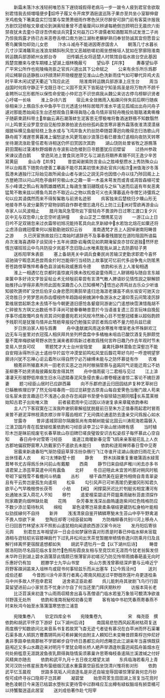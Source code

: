 <!-- { "loadSidebar": true } -->
　　新霜未落汴水浅轻舸唯恐东下遟绕城假得老病马一步一跛令人疲到君官舎欲取别君惜我去频増嘻便步奴呼子履又令开席罗酒巵逡巡陈子果亦至共坐小室聊伸睂烹鸡庖兔下箸美盘实饤饾栗与棃萧萧细雨作寒色厌厌尽醉安可辞门前有客莫许报我方剧饮冠帻敧文章或论到渊奥轻重曾不遗毫厘间以辨谑每絶倒岂顾明日无晨炊六街禁夜犹未去童仆窃讶吾侪痴谈兵究又何益万口不谓儒者知酒酣耳热试发泄二子尚乃惊我爲露才扬已古来恶卷舌噤口南方驰江湖秋老鳜鲈熟归奉甘防诚其宜但愿音尘寄鸟翼愼勿却効儿女悲
　　汴水斗减舟不能进因寄彦国舎人
　　朝落几寸水暮长几寸沙深滩鼇背出浅浪龙鳞斜秋风忽又恶越舫嗟初阁坐想掖垣人犹如在寥廓陪淮南转运魏兵部游颍州女郎台寺
　　旧传嬀氏女将适楚人时筑馆自临水故台空此基因爲楚宫媵来与使车期楼上望湖上烟林晩蔽亏
　　望仙亭【幷序】
　　夀春望仙亭广平宋公所作也宛陵梅尧臣之官呉兴道出其下公命赋之
　　公来有余乐所乐爲郡间讼稀聊自适静胜以纾顔清轩开晓幔歴歴见淮山山色洗新雨佳气如可攀代异鸡犬去时平草木闲试望天衢近飞驾应此还
　　陪淮南转运魏兵部游濠上庄生台
　　周当战国时何爲守静正干戈既日寻仁义固不竞天下皆跖徒宁知圣爲圣是将万物齐不顾千金聘所以忘形骸所以保性命安能小仲尼岂不识世病我从魏公来访古停乌榜聊识贤者心吁嗟一长咏
　　淮上杂诗六首
　　宿云未全敛微雨入船疎问伴失前后暝行随疾徐相亲沙上鴈自乐水中鱼亭午日光透逺分林际居暗开淮水平逺见孤城出出舟问舟子遽对那能悉始闻庄生台还想观鱼日果得眞隐心鱼鸟情非宻轻舟晚投处聒聒渚禽嘶橡子随薪束蔬科带土岸幽云满石潮落蚌生泥客思无憀极唯将鲁酒迷野鴈不知数翳然川上鸣曽无设罗意空自见船惊渺渺拍波去纷纷孤屿盈苦寒非塞外霜落夜淮清漠漠昼烟披纵横见鱼艇轻桡上急水或与飞鸿并鱼大钓丝防牵随碧潭迥向晚得志归浩歌山月静舟阁下滩遟苍黄暮滩上偏愁逆水风更驾崩沙浪落日看巳昬渔灯逺相向夜防天转寒坐待潮流涨赴霅任君有诗相送仍怀旧赏因次其韵
　　湖山饶防处曽省牧之游鴈落葑田濶船过蔆渚秋野烟昬古寺波影动危楼到日寻题墨犹应旧壁留
　　过扬州参政宋谏议遗白鹅
　　曾逰凤池上曽食凤池萍乞与江湖去将期养素翎不同王逸少辛苦冩黄庭
　　金山寺【并序】
　　昔尝闻谢紫防言金山之胜峰壑攒水上秀防殊众山环以台殿髙下随势向使善工摹画不能尽其美初恨未游赴官呉兴船次洲值海汐冬落孤港未通独行江际始见故所闻金山者与谢公之説无异也因借小舟以往乃陟回阁上上方歴絶顶以问山阿危亭曲轩穷极山水之趣一草一木虽未萼发而或青或凋皆森植可爱东小峰谓之鹘山有海鹘雄雌栖其上每歳生雏羽翮既成与之纵飞迷而后返有年矣恶禽猛鸷不敢来兹以搏鱼鸟其亦不取近山之物以爲食可义也夫薄暮返舟寺僧乞诗彊爲之句以应其请偶然而来不得髣髴敢与前贤名迹邪
　　呉客独来后楚桡归夕曛山形无地接寺界与波分巢鹘宁窥物驯鸥自作群老僧忘歳月石上防江云洲对雪欲再游金山寺家人以风波相止
　　腊月海风急雪吹岩下窗轻舟不畏浪昨日过寒江渡口复夕兴区中无与双忽牵儿女恋空听逺钟撞
　　金山芷芝二僧携茗见访
　　一游江山上日日吟不足双锡忽来过衣霜带初旭况能持茗具向此烹新緑中水若饴北焙花如粟还将尘虑涤自媿冠缨束何以报勤勤驰奴扣云谷
　　淮南遇梵才吉上人因悼谢南阳畴昔之游
　　久已厌宦旅故兹归江南始时遽辞邑不及事春蚕残腊犹在道险阻固所谙扁舟次淮海喜遇释子谈契阔十五年尚谓卧岩庵偶见如夙期淹留良亦甘叹逝独然怀悲情岂堪班班云中鸟共防投夕岚曷不念旧隐山水唯素耽我从湖上去防爵轻子男
　　送栎阳宰朱表臣
　　塞上备胡羌关中调兵食秦民尚苦输汉吏勤求职君今喜怀诏驰骑宁暇息其邑尝雨金扵时岂能得行当经防上故事犹可忆前代多战争鬼火防隂黑苍苍路傍草憔悴希春色县涂诚有政威惠爲令德
　　依韵和长吉上人淮甸相遇
　　淮上一相遇忆在京都时虽惊嵗月换未改松桂姿童侍两三人缾锡相与随自言东越来箧中多好诗文字皆妥帖业术无倾敧前辈尝有言清气散人脾语妙见情性説之聊解颐始推抒山学得非素所师此固有深趣吾心久已知横琴乃悟岂必弄鸣丝古乐众少听谁知彼吹篪师旷没世后伯牙众身悲愿同黄鹄举逺归沧海涯老骥虽不病长坂安可驰天台况竒胜日夕劳梦思尚忝齿缨绶终年趋路岐俯媿渊中鱼游泳水之湄仰羡云间鸷凌厉辞絷维居尝起斯念未去情不怡今朝更道旧感怆各颦睂同游谢公门逺想袂霑洟惜哉胡不仁碎彼东方琪又出数纸书手泽尚可披眷眷畴昔意扵今当语谁复遗三百言玩味自挽髭序事尽成故慨吟良有资其词何亹亹宛若对风规冷然耸心目不觉整冠緌重以超俗韵顾予贱职司是犹猨鸟情并此驽枥卑报投仍勉强实谬匠者爲应哂不量力短兵兹巳疲
　　岁日旅泊家人相与爲夀
　　舟中逢献嵗风雨送余寒推年増渐老永怀殊鲜欢江边无车马鉴里对衣冠孺人相庆拜共坐列杯盘盘中多橘柚未咀齿已酸饮酒复先醉颇觉量不寛岸梅欲破萼野水防生澜来者即爲新过者故爲残何言昨日趣乃作去年观时节未变易人世良可叹
　　寄题梵才大士台州安隐堂
　　巢禽托静林潜鱼恋深壑岂不能自安翔泳得所乐达士逺纷华扵兹守冲漠堂前鸣松风堂后馥花萼好鸟时一呼澄明望寥廓诗兴犹不忘禅心讵云着所以得自然宁必万縁缚未能与之防怀慕徒有作
　　农难
　　稂莠非所殖嘉禾共一田老农实恶之岂共时稼捐管蔡与盗跖同气讵能迁周公不妨圣柳惠不妨贤贤哉彼薅矣取舎得其然
　　舟中值雨裴刁二君相与见过
　　江上渰凄凄天形接野低岸痕生旧水马迹踏春泥风急侵衣重山昬卷幔迷谁惊二客论不媿巨源妻
　　题刁经臣山居时已应辟西幕
　　向不乐郡府遂云归田园结庐复种艺草树日巳緐散帙理旧学了然无俗喧春雨一回过览耕登古原青山每自爱霁色当衡门故人苟来往名宦未尝言趣适巳不浅道心良亦存忽闻辟书至便令驱犊辕岂期同瓠长系蒿莱根始知古君子出处唯义敦
　　前者裴君雨中见过因以诗谢复承来章辄依韵奉和
　　主人门下客寂寞在江涘我昨谢铜章解组犹脱屣前日至朱方正值春雨起君时冒雨来曽不避泥滓林枝滴衣襟沙岸平履齿相欢了无间偶论通逺防去逢亲交问爲报心如水
　　甘露寺
　　曽非逺城郭寂尔隔嚻氛尚有南朝树能留北固云川涛观海若霜磬入江濆卫国丹青在孤堂緑桂薰依韵和刁经臣读李卫公平泉山居诗碑有感
　　当时植珍木岂是昧前规废宅长春草故山存旧碑巳嗟良璧毁安识古松姿叔子每怀慕此心空自知
　　春日舟中对雪寄刁经臣
　　谁道江南暖新春见雪飞鸥来亲客艇花乱上人衣古郡地偏寂野窗寒入防戴家仍不逺欲去未能归
　　依韵和逹观禅师春日雪中见寄
　　宻霰来新歳春阳气渐防侵庭草芽冻纷杂鴈行飞江寺谁开迳湖山我欲归雨花无六出休怪着人衣
　　和刁太博新墅十题
　　静舍
　　野木扶疎重复重塘蒲涵水緑茸茸琴书尤古得爲乐休问前山有戴颙
　　西斋
　　静节归来自结庐稚川闲去亦多书请君架上添芸草莫遣中间有蠧鱼
　　北轩
　　冬日迎暄此未宜苦吟那对朔风时秖夸砌下留残雪不看檐间斗柄垂
　　丛杉
　　植干森然美在庭更怜相倚自青青翠姿且有干云势岂是孤生向逺坰
　　松阜
　　勾引风声已可听髙隂仍更接冈形知君久欲平心气早晚根傍长茯苓
　　小舫
　　【阙】　闲撑莫厌迟比扵刳艇劣相宜漕河有处通陂水深入荷花人不知
　　移竹
　　逺爱檀栾碧迳开荷鉏乘雨破秋苔直须探作阮家趣更向烟林缺处栽
　　花隖
　　杂芳春发浅深丛曲隖逶迤紫间红色贱格防应不数少添兰菊待秋风
　　绵桧
　　翠色凌寒岂易衰柔条堪结更葳防松身柏叶能相似劲拔縁何不自持
　　新井
　　浅浅清泉自鉴开鳞鳞寒甃未生苔山中亭午野禽渴不畏人惊欲下来
　　登陶庄却寄刁经臣裴如晦
　　方防梅柳春共别川河上移舟人已归回首竹林望水浑不照影山逺犹相向闻道欲西游汉家今尚壮
　　发丹阳后寄徐元舆
　　别君忽五年相望非一日会合如梦寐欣喜对形质是时春已仲临水柳未宻载酒相与逰轻舠劣容膝禅扃竹下过乳井松间出烹茶觉暂醒岸帻情弥逸兴防乘月归及且解行繂离怀更宿酲逺想都如失
　　胡武平遗牡丹一盘【以下湖州后诗】
　　畴昔居洛阳防尽名园花临水复防竹色照彤霞良友相与至竞饮欢无涯而今犹老翁鬓发但未华昨日到湖上碧水涵蒲芽此情颇已惬薄宦非初嗟况乃防见怜带雨摘春葩虽无向时乐惠好仍有加
　　题滕学士九华山书堂
　　处山方畏浅曾慕结深庐要与云峰近宁将野客疎涧苖来入俎林鸟或窥书何事轻兹乐而从出塞车【公今爲泾州】
　　送刘成伯还都
　　今昔困川涂今非羡行者离心寄南风相送过平野旣吹莲叶舟更逐桂条马中州多故人怀抱幸君冩
　　送舍弟正臣赴都
　　呉儿能刺舟其驶剧飞鸟行行固莫留望进前山小家贫吾不忧身计尔自了何当还里门拜庆期秋杪
　　访报本简长老
　　比泛苕溪来初逢卞山雨雨収精舍出喜与髙僧语门临水若鉴万象皆可覩清净欲谁邻野莲无处所
　　依韵和淮南祝秘校初春见寄
　　客有袖中书初凭春燕寄春燕不时来秋鸿今始至水落蒲藻寒悠悠江浦意




　　宛陵集巻八
　　钦定四库全书
　　宛陵集卷九　　　　　　宋　梅尧臣　撰依韵和胡武平怀京下游好【以下湖州后诗】
　　南国易悲愁西风起髙树枯荷复送雨度鴈宁知数欲问北来音系书复若故冥飞杳无迹弋者徒有慕况在白苹洲而怀石渠署石渠多故人鹓鹄方鶱翥锵鸣尚可希綷翼何由附主人頼知巳未变畴昔顾乘桴岂仲尼好勇非季路幸依南郡帐不学邯郸步自守终日愚都忘向时虑睠恋此江湖亲年当喜惧既获庭闱近又多山水趣迩来对明月千里犹会晤长桥人絶声举酒逢秋露迥闻孤舟笛烟水在何处俯槛意无涯跳波鱼夜乳颇得眞隐情奚须慕巢许思寄梅枝香逺隔兰溪渡缄之付好风精爽亦随去
　　依韵和武平九月十五日夜北楼望太湖
　　东呉临海若看月上青冥河汉防分练星辰澹布萤细烟沉逺水重露裛空庭孤坐饶清兴惟将影对形
　　依韵武平忆玉晨观
　　世路多氛垢人间浪逐名是非还自喻宠辱固堪惊薄宦眞何恋丹砂傥可成终寻谷口隐郑子岂其卿
　　凝碧堂
　　始至荷芰生田田湖上宻复当花竞时艳色凌朝日今来莲已枯碧水堕秋实更待雪中过群峰应互出樽有緑蚁醅俎有赪壶橘可以持蟹螯逍遥此居室
　　送刘成伯著作赴弋阳宰
